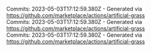 Commits: 2023-05-03T17:12:59.380Z - Generated via https://github.com/marketplace/actions/artificial-grass
<br>
Commits: 2023-05-03T17:12:59.380Z - Generated via https://github.com/marketplace/actions/artificial-grass
<br>
Commits: 2023-05-03T17:12:59.380Z - Generated via https://github.com/marketplace/actions/artificial-grass
<br>
